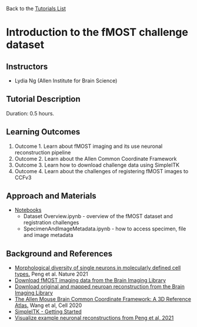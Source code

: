 Back to the [Tutorials List](../../README.md#tutorials-list)

# Introduction to the fMOST challenge dataset

## Instructors

- Lydia Ng (Allen Institute for Brain Science)

## Tutorial Description

<!-- Add a short paragraph describing the tutorial and duration. Recommended
durations is 0.5 to 1.5 hours. -->

Duration: 0.5 hours.

## Learning Outcomes

<!-- Describe here what you would like participants to learn by the end of the tutorial. -->

1. Outcome 1. Learn about fMOST imaging and its use neuronal reconstruction pipeline
2. Outcome 2. Learn about the Allen Common Coordinate Framework
3. Outcome 3. Learn how to download challenge data using SimpleITK
3. Outcome 4. Learn about the challenges of registering fMOST images to CCFv3

## Approach and Materials

<!-- Describe here how the tutorial will be taught, e.g. slides, Jupyter
notebooks, and provide links to any materials. -->

- [Notebooks](https://github.com/InsightSoftwareConsortium/GetYourBrainStraight/tree/main/HCK01_2022_Virtual/Tutorials/fMOSTIntroduction)
  - Dataset Overview.ipynb - overview of the fMOST dataset and registration challenges
  - SpecimenAndImageMetadata.ipynb - how to access specimen, file and image metadata

## Background and References

<!-- Provide links to related publications and software repositories here. -->
- [Morphological diversity of single neurons in molecularly defined cell types.](https://www.nature.com/articles/s41586-021-03941-1) Peng et al. Nature 2021
- [Download fMOST imaging data from the Brain Imaging Library](https://download.brainimagelibrary.org/biccn/zeng/luo/fMOST/)
- [Download original and mapped neuroan reconstruction from the Brain Imaging Library](https://doi.brainimagelibrary.org/doi/10.35077/g.25)
- [The Allen Mouse Brain Common Coordinate Framework: A 3D Reference Atlas.](https://doi.org/10.1016/j.cell.2020.04.007) Wang et al, Cell 
2020
- [SimpleITK - Getting Started](https://simpleitk.readthedocs.io/en/master/fundamentalConcepts.html)
- [Visualize example neuronal reconstructions from Peng et al, 2021](https://biccn.github.io/morphology-inventory-prototype/u19zeng_demo/index.html)

